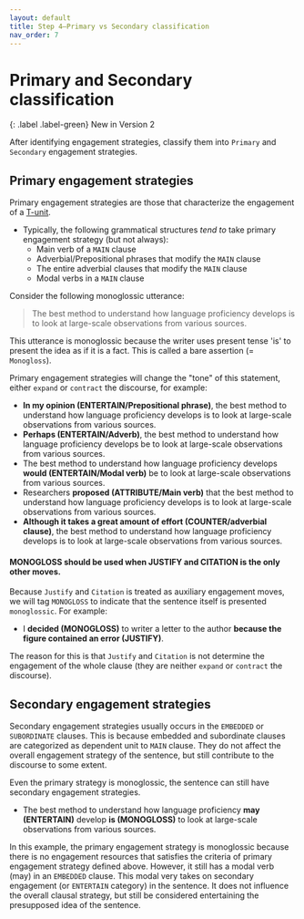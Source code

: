 ```yaml
---
layout: default
title: Step 4–Primary vs Secondary classification
nav_order: 7
---
```


# Primary and Secondary classification

{: .label .label-green}
New in Version 2


After identifying engagement strategies, classify them into `Primary` and `Secondary` engagement strategies.


## Primary engagement strategies

Primary engagement strategies are those that characterize the engagement of a [T-unit](1_Basic_grammar#terminal-unit-t-unit).  

- Typically, the following grammatical structures *tend to* take primary engagement strategy (but not always):
  - Main verb of a `MAIN` clause
  - Adverbial/Prepositional phrases that modify the `MAIN` clause
  - The entire adverbial clauses that modify the `MAIN` clause
  - Modal verbs in a `MAIN` clause

Consider the following monoglossic utterance:

> The best method to understand how language proficiency develops is to look at large-scale observations from various sources.

This utterance is monoglossic because the writer uses present tense 'is' to present the idea as if it is a fact. This is called a bare assertion (= `Monogloss`).


Primary engagement strategies will change the "tone" of this statement, either `expand` or `contract` the discourse, for example:

- **In my opinion (ENTERTAIN/Prepositional phrase)**, the best method to understand how language proficiency develops is to look at large-scale observations from various sources.
- **Perhaps (ENTERTAIN/Adverb)**, the best method to understand how language proficiency develops be to look at large-scale observations from various sources.
- The best method to understand how language proficiency develops **would (ENTERTAIN/Modal verb)** be to look at large-scale observations from various sources.
- Researchers **proposed (ATTRIBUTE/Main verb)** that the best method to understand how language proficiency develops is to look at large-scale observations from various sources.
- **Although it takes a great amount of effort (COUNTER/adverbial clause)**, the best method to understand how language proficiency develops is to look at large-scale observations from various sources.

#### MONOGLOSS should be used when JUSTIFY and CITATION is the only other moves.

Because `Justify` and `Citation` is treated as auxiliary engagement moves, we will tag `MONOGLOSS` to indicate that the sentence itself is presented `monoglossic`. For example:

- I **decided (MONOGLOSS)** to writer a letter to the author **because the figure contained an error (JUSTIFY)**.

The reason for this is that `Justify` and `Citation` is not determine the engagement of the whole clause (they are neither `expand` or `contract` the discourse).

## Secondary engagement strategies

Secondary engagement strategies usually occurs in the `EMBEDDED` or `SUBORDINATE` clauses. This is because embedded and subordinate clauses are categorized as dependent unit to `MAIN` clause.
They do not affect the overall engagement strategy of the sentence, but still contribute to the discourse to some extent.

Even the primary strategy is monoglossic, the sentence can still have secondary engagement strategies.

- The best method to understand how language proficiency **may (ENTERTAIN)** develop **is (MONOGLOSS)** to look at large-scale observations from various sources.

In this example, the primary engagement strategy is monoglossic because there is no engagement resources that satisfies the criteria of primary engagement strategy defined above. However, it still has a modal verb (may) in an `EMBEDDED` clause. This modal very takes on secondary engagement (or `ENTERTAIN` category) in the sentence. It does not influence the overall clausal strategy, but still be considered entertaining the presupposed idea of the sentence.
